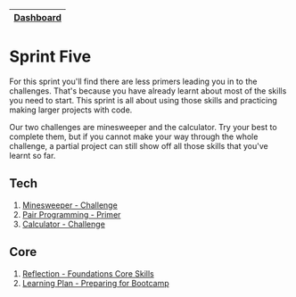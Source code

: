 [Dashboard](../README.md)|
---|

# Sprint Five

For this sprint you'll find there are less primers leading you in to the challenges. That's because you have already learnt about most of the skills you need to start. This sprint is all about using those skills and practicing making larger projects with code.

 Our two challenges are minesweeper and the calculator. Try your best to complete them, but if you cannot make your way through the whole challenge, a partial project can still show off all those skills that you've learnt so far.

## Tech

1. [Minesweeper - Challenge](js-minesweeper.md)
2. [Pair Programming - Primer](pair-programming.md)
3. [Calculator - Challenge](js-calculator.md)

## Core 

1. [Reflection - Foundations Core Skills](core-sprint5-reflection.md)
2. [Learning Plan - Preparing for Bootcamp](core-learning-plans.md)
